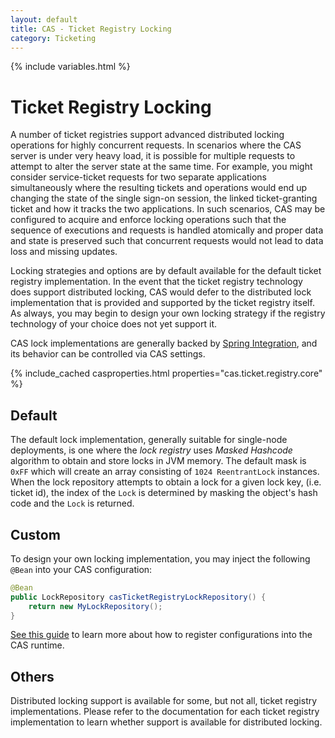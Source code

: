 ```yaml
---
layout: default
title: CAS - Ticket Registry Locking
category: Ticketing
---
```


{% include variables.html %}

# Ticket Registry Locking

A number of ticket registries support advanced distributed locking operations for highly concurrent requests. In scenarios
where the CAS server is under very heavy load, it is possible for multiple requests to attempt to alter the server state
at the same time. For example, you might consider service-ticket requests for two separate applications simultaneously
where the resulting tickets and operations would end up changing the state of the single sign-on session, the linked
ticket-granting ticket and how it tracks the two applications. In such scenarios, CAS may be configured to acquire and enforce 
locking operations such that the sequence of executions and requests is handled atomically and proper data and state
is preserved such that concurrent requests would not lead to data loss and missing updates. 

Locking strategies and options are by default available for the default ticket registry implementation. In the event that
the ticket registry technology does support distributed locking, CAS would defer to the distributed lock implementation
that is provided and supported by the ticket registry itself. As always, you may begin to design your own locking strategy
if the registry technology of your choice does not yet support it.

CAS lock implementations are generally backed by [Spring Integration](https://spring.io/projects/spring-integration), and
its behavior can be controlled via CAS settings.

{% include_cached casproperties.html properties="cas.ticket.registry.core" %}
   
## Default

The default lock implementation, generally suitable for single-node deployments, is one 
where the *lock registry* uses *Masked Hashcode* algorithm to obtain and store locks in JVM memory. The default mask is `0xFF` which 
will create an array consisting of `1024 ReentrantLock` instances. When the lock repository attempts to obtain a lock
for a given lock key, (i.e. ticket id), the index of the `Lock` is determined by masking the object's 
hash code and the `Lock` is returned.

## Custom

To design your own locking implementation, you may inject the following `@Bean` into your CAS configuration:

```java
@Bean
public LockRepository casTicketRegistryLockRepository() {
    return new MyLockRepository();
}
```

[See this guide](../configuration/Configuration-Management-Extensions.html) to learn more about
how to register configurations into the CAS runtime.
  
## Others

Distributed locking support is available for some, but not all, ticket registry implementations. Please refer
to the documentation for each ticket registry implementation to learn whether support is available for distributed locking.

